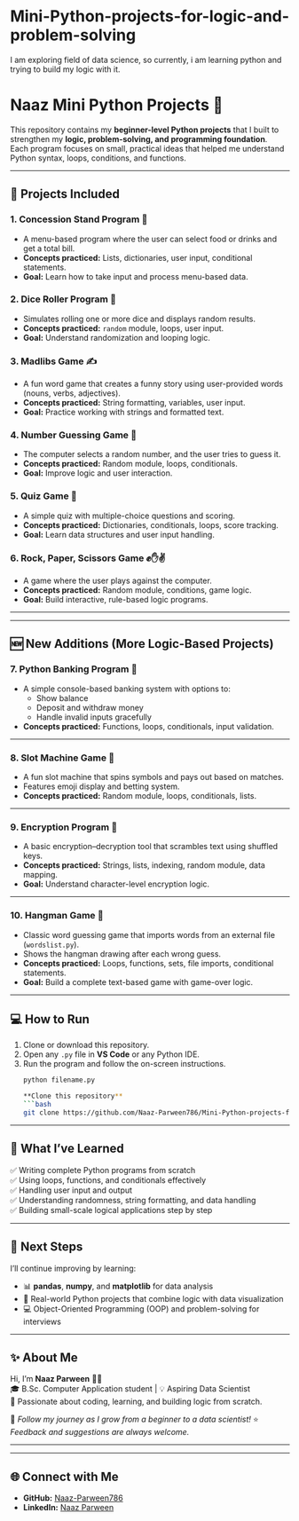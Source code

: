 # Mini-Python-projects-for-logic-and-problem-solving
I am exploring field of data science, so currently, i am learning python and trying to build my logic with it.


# Naaz Mini Python Projects 🎯

This repository contains my **beginner-level Python projects** that I built to strengthen my **logic, problem-solving, and programming foundation**.  
Each program focuses on small, practical ideas that helped me understand Python syntax, loops, conditions, and functions.

---

## 🧩 Projects Included

### 1. Concession Stand Program 🍔
- A menu-based program where the user can select food or drinks and get a total bill.
- **Concepts practiced:** Lists, dictionaries, user input, conditional statements.
- **Goal:** Learn how to take input and process menu-based data.

### 2. Dice Roller Program 🎲
- Simulates rolling one or more dice and displays random results.
- **Concepts practiced:** `random` module, loops, user input.
- **Goal:** Understand randomization and looping logic.

### 3. Madlibs Game ✍️
- A fun word game that creates a funny story using user-provided words (nouns, verbs, adjectives).
- **Concepts practiced:** String formatting, variables, user input.
- **Goal:** Practice working with strings and formatted text.

### 4. Number Guessing Game 🔢
- The computer selects a random number, and the user tries to guess it.
- **Concepts practiced:** Random module, loops, conditionals.
- **Goal:** Improve logic and user interaction.

### 5. Quiz Game 🧠
- A simple quiz with multiple-choice questions and scoring.
- **Concepts practiced:** Dictionaries, conditionals, loops, score tracking.
- **Goal:** Learn data structures and user input handling.

### 6. Rock, Paper, Scissors Game ✊✋✌️
- A game where the user plays against the computer.
- **Concepts practiced:** Random module, conditions, game logic.
- **Goal:** Build interactive, rule-based logic programs.

---

---

## 🆕 New Additions (More Logic-Based Projects)

### 7. Python Banking Program 🏦
- A simple console-based banking system with options to:
  - Show balance  
  - Deposit and withdraw money  
  - Handle invalid inputs gracefully  
- **Concepts practiced:** Functions, loops, conditionals, input validation.

---

### 8. Slot Machine Game 🎰
- A fun slot machine that spins symbols and pays out based on matches.  
- Features emoji display and betting system.  
- **Concepts practiced:** Random module, loops, conditionals, lists.

---

### 9. Encryption Program 🔐
- A basic encryption–decryption tool that scrambles text using shuffled keys.  
- **Concepts practiced:** Strings, lists, indexing, random module, data mapping.  
- **Goal:** Understand character-level encryption logic.

---

### 10. Hangman Game 🎯
- Classic word guessing game that imports words from an external file (`wordslist.py`).  
- Shows the hangman drawing after each wrong guess.  
- **Concepts practiced:** Loops, functions, sets, file imports, conditional statements.  
- **Goal:** Build a complete text-based game with game-over logic.

---

## 💻 How to Run
1. Clone or download this repository.  
2. Open any `.py` file in **VS Code** or any Python IDE.  
3. Run the program and follow the on-screen instructions.  
   ```bash
   python filename.py

   **Clone this repository**
   ```bash
   git clone https://github.com/Naaz-Parween786/Mini-Python-projects-for-logic-and-problem-solving.git

---

## 📘 What I’ve Learned

✅ Writing complete Python programs from scratch  
✅ Using loops, functions, and conditionals effectively  
✅ Handling user input and output  
✅ Understanding randomness, string formatting, and data handling  
✅ Building small-scale logical applications step by step  

---

## 🚀 Next Steps

I’ll continue improving by learning:  
- 📊 **pandas**, **numpy**, and **matplotlib** for data analysis  
- 🧠 Real-world Python projects that combine logic with data visualization  
- 💻 Object-Oriented Programming (OOP) and problem-solving for interviews  

---

## ✨ About Me

Hi, I’m **Naaz Parween** 👩‍💻  
🎓 B.Sc. Computer Application student | 💡 Aspiring Data Scientist  
💬 Passionate about coding, learning, and building logic from scratch.  

📌 *Follow my journey as I grow from a beginner to a data scientist!*
⭐ *Feedback and suggestions are always welcome.*

---
---
## 🌐 Connect with Me

- **GitHub:** [Naaz-Parween786](https://github.com/Naaz-Parween786)  
- **LinkedIn:** [Naaz Parween](https://www.linkedin.com/in/naaz-parween-5aba80376/)  
 


